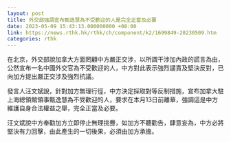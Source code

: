 ```yaml
---
layout: post
title: 外交部強調宣布甄逸慧為不受歡迎的人是完全正當及必要
date: 2023-05-09 15:43:13.000000000 +08:00
link: https://news.rthk.hk/rthk/ch/component/k2/1699849-20230509.htm
categories: rthk
---
```


在北京，外交部說加拿大方面罔顧中方嚴正交涉，以所謂干涉加內政的謊言為由，公然宣布一名中國外交官為不受歡迎的人，中方對此表示強烈譴責及堅決反對，已向加方提出嚴正交涉及強烈抗議。

發言人汪文斌說，針對加方無理行徑，中方決定採取對等反制措施，宣布加拿大駐上海總領館領事甄逸慧為不受歡迎的人，要求在本月13日前離華，強調這是中方維護自身合法權益之舉，完全正當及必要。

汪文斌說中方奉勸加方立即停止無理挑釁，如加方不聽勸告，肆意妄為，中方必將堅決有力回擊，由此產生的一切後果，必須由加方承擔。
